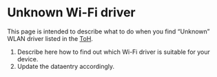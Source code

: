 # Unknown Wi-Fi driver

This page is intended to describe what to do when you find “Unknown” WLAN driver listed in the [ToH](/toh/views/toh_admin_wlandriver "toh:views:toh_admin_wlandriver").

1. Describe here how to find out which Wi-Fi driver is suitable for your device.
2. Update the dataentry accordingly.
